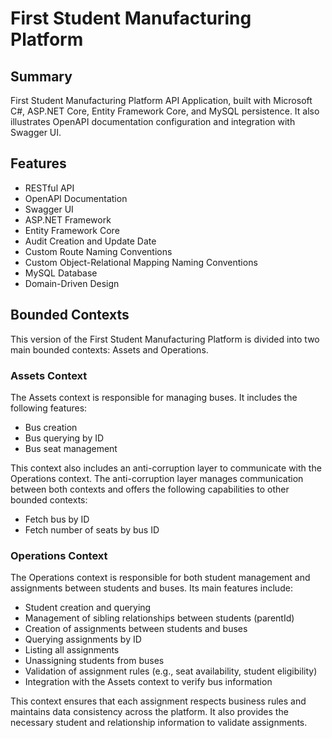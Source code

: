 ﻿# First Student Manufacturing Platform

## Summary
First Student Manufacturing Platform API Application, built with Microsoft C#, ASP.NET Core, Entity Framework Core, and MySQL persistence. It also illustrates OpenAPI documentation configuration and integration with Swagger UI.

## Features
- RESTful API
- OpenAPI Documentation
- Swagger UI
- ASP.NET Framework
- Entity Framework Core
- Audit Creation and Update Date
- Custom Route Naming Conventions
- Custom Object-Relational Mapping Naming Conventions
- MySQL Database
- Domain-Driven Design

## Bounded Contexts
This version of the First Student Manufacturing Platform is divided into two main bounded contexts: Assets and Operations.

### Assets Context

The Assets context is responsible for managing buses. It includes the following features:

- Bus creation
- Bus querying by ID
- Bus seat management

This context also includes an anti-corruption layer to communicate with the Operations context. The anti-corruption layer manages communication between both contexts and offers the following capabilities to other bounded contexts:

- Fetch bus by ID
- Fetch number of seats by bus ID

### Operations Context

The Operations context is responsible for both student management and assignments between students and buses. Its main features include:

- Student creation and querying
- Management of sibling relationships between students (parentId)
- Creation of assignments between students and buses
- Querying assignments by ID
- Listing all assignments
- Unassigning students from buses
- Validation of assignment rules (e.g., seat availability, student eligibility)
- Integration with the Assets context to verify bus information

This context ensures that each assignment respects business rules and maintains data consistency across the platform. It also provides the necessary student and relationship information to validate assignments.
